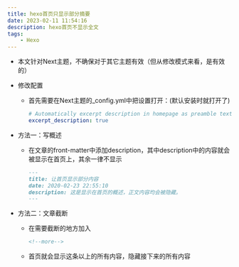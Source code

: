 ```yaml
---
title: hexo首页只显示部分摘要
date: 2023-02-11 11:54:16
description: hexo首页不显示全文
tags:
    - Hexo
---
```


- 本文针对Next主题，不确保对于其它主题有效（但从修改模式来看，是有效的）

- 修改配置
    
    - 首先需要在Next主题的_config.yml中把设置打开：(默认安装时就打开了)
        
        ```yml
        # Automatically excerpt description in homepage as preamble text.
        excerpt_description: true
        ```
- 方法一：写概述

    - 在文章的front-matter中添加description，其中description中的内容就会被显示在首页上，其余一律不显示
        
        ```markdown
        ---
        title: 让首页显示部分内容
        date: 2020-02-23 22:55:10
        description: 这是显示在首页的概述，正文内容均会被隐藏。
        ---
        ```
        
- 方法二：文章截断

    - 在需要截断的地方加入
    
        ```html
        <!--more--> 
        ```
        
    - 首页就会显示这条以上的所有内容，隐藏接下来的所有内容

